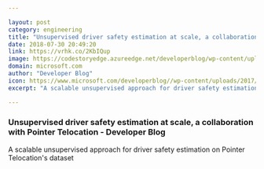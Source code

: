 ```yaml
---

layout: post
category: engineering
title: "Unsupervised driver safety estimation at scale, a collaboration with Pointer Telocation - Developer Blog"
date: 2018-07-30 20:49:20
link: https://vrhk.co/2KbIQup
image: https://codestoryedge.azureedge.net/developerblog/wp-content/uploads/oscar-sutton-346409-unsplash-e1528112090548-1024x614.jpg
domain: microsoft.com
author: "Developer Blog"
icon: https://www.microsoft.com/developerblog//wp-content/uploads/2017/01/Untitled.png
excerpt: "A scalable unsupervised approach for driver safety estimation on Pointer Telocation's dataset"

---
```


### Unsupervised driver safety estimation at scale, a collaboration with Pointer Telocation - Developer Blog

A scalable unsupervised approach for driver safety estimation on Pointer Telocation's dataset